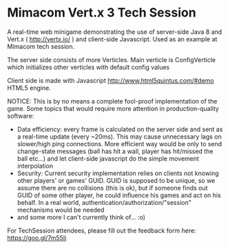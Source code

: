 Mimacom Vert.x 3 Tech Session
================

A real-time web minigame demonstrating the use of server-side Java 8 and Vert.x ( http://vertx.io/ ) and client-side Javascript. Used as an example at Mimacom tech session.

The server side consists of more Verticles. Main verticle is ConfigVerticle which initializes other verticles with default config values

Client side is made with Javascript http://www.html5quintus.com/#demo HTML5 engine.

NOTICE: This is by no means a complete fool-proof implementation of the game. Some topics that would require more attention in production-quality software:
 - Data efficiency: every frame is calculated on the server side and sent as a real-time update (every ~20ms). This may cause unnecessary lags on slower/high ping connections.
   More efficient way would be only to send change-state messages (ball has hit a wall, player has hit/missed the ball etc...) and let client-side javascript do the simple movement interpolation
 - Security: Current security implementation relies on clients not knowing other players' or games' GUID. GUID is supposed to be unique, so we assume there are no collisions (this is ok), but
   if someone finds out GUID of some other player, he could influence his games and act on his behalf. In a real world, authentication/authorization/"session" mechanisms would be needed
 - and some more I can't currently think of... :o)

For TechSession attendees, please fill out the feedback form here: https://goo.gl/7m55Ii 